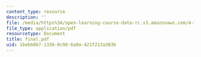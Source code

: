 ```yaml
---
content_type: resource
description: ''
file: /media/https%3A/open-learning-course-data-rc.s3.amazonaws.com/4-104-architectural-design-intentions-spring-2004/1bebb0b713360c986a0a421f213a303b_final.pdf
file_type: application/pdf
resourcetype: Document
title: final.pdf
uid: 1bebb0b7-1336-0c98-6a0a-421f213a303b
---
```

